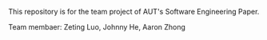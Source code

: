 This repository is for the team project of AUT's Software Engineering Paper.

Team membaer: Zeting Luo, Johnny He, Aaron Zhong
